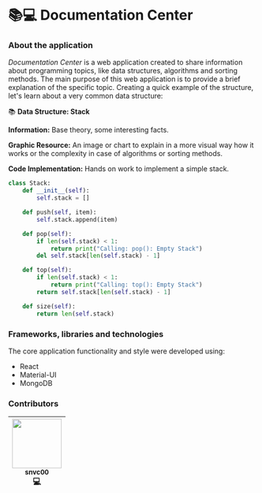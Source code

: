 # :books::computer: Documentation Center

### About the application
_Documentation Center_ is a web application created to share information about programming topics, like data structures, algorithms and sorting methods. The main purpose of this web application is to provide a brief explanation of the specific topic. Creating a quick example of the structure, let's learn about a very common data structure:

:books: **Data Structure: Stack**

**Information:** Base theory, some interesting facts.

**Graphic Resource:** An image or chart to explain in a more visual way how it works or the complexity in case of algorithms or sorting methods.

**Code Implementation:** Hands on work to implement a simple stack.

```python
class Stack:
    def __init__(self):
        self.stack = []

    def push(self, item):
        self.stack.append(item)

    def pop(self):
        if len(self.stack) < 1:
            return print("Calling: pop(): Empty Stack")
        del self.stack[len(self.stack) - 1]

    def top(self):
        if len(self.stack) < 1:
            return print("Calling: top(): Empty Stack")
        return self.stack[len(self.stack) - 1]

    def size(self):
        return len(self.stack)
```

### Frameworks, libraries and technologies
The core application functionality and style were developed using:
* React
* Material-UI
* MongoDB

### Contributors

<!-- ALL-CONTRIBUTORS-LIST:START -->

| [<img src="https://avatars3.githubusercontent.com/u/56317975?s=400&u=2085ff30f9873b1c5c61d01bc4401be1ecba4239&v=4" width="100px;"/><br/><sub><b>snvc00</b></sub>](https://github.com/snvc00)<br/>💻 |
| :---: | 

<!-- ALL-CONTRIBUTORS-LIST:END -->
